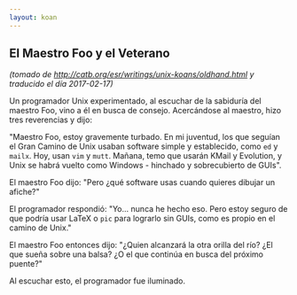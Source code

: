 ```yaml
---
layout: koan
---
```

## El Maestro Foo y el Veterano
_(tomado de <http://catb.org/esr/writings/unix-koans/oldhand.html> y traducido el día 2017-02-17)_

Un programador Unix experimentado, al escuchar de la sabiduría del maestro Foo,
vino a él en busca de consejo. Acercándose al maestro, hizo tres reverencias y
dijo:

"Maestro Foo, estoy gravemente turbado. En mi juventud, los que seguían el Gran
Camino de Unix usaban software simple y establecido, como `ed` y `mailx`.
Hoy, usan `vim` y `mutt`. Mañana, temo que usarán KMail y Evolution, y Unix se
habrá vuelto como Windows - hinchado y sobrecubierto de GUIs".

El maestro Foo dijo: "Pero ¿qué software usas cuando quieres dibujar un afiche?"

El programador respondió: "Yo... nunca he hecho eso. Pero estoy seguro de que
podría usar LaTeX o `pic` para lograrlo sin GUIs, como es propio en el camino de
Unix."

El maestro Foo entonces dijo: "¿Quien alcanzará la otra orilla del río? ¿El que
sueña sobre una balsa? ¿O el que continúa en busca del próximo puente?"

Al escuchar esto, el programador fue iluminado.
